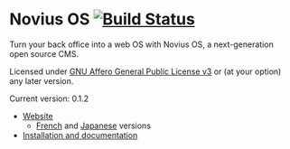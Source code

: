 # Novius OS [![Build Status](https://travis-ci.org/novius-os/novius-os.png?branch=master/0.1.2)](https://travis-ci.org/novius-os/novius-os)

Turn your back office into a web OS with Novius OS, a next-generation open source CMS.

Licensed under [GNU Affero General Public License v3](http://www.gnu.org/licenses/agpl-3.0.html) or (at your option) any later version.

Current version: 0.1.2

* [Website](http://www.novius-os.org/en/)
  * [French](http://www.novius-os.org) and [Japanese](http://www.novius-os.org/jp/) versions
* [Installation and documentation](https://github.com/novius-os/novius-os/wiki)